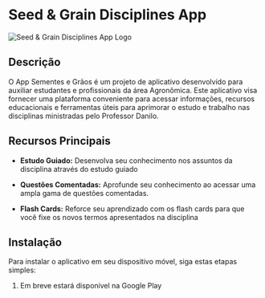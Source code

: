# Seed & Grain Disciplines App

![Seed & Grain Disciplines App Logo]([https://example.com/logo.png](https://daniloasdotcom.github.io/sementes-e-graos/))

## Descrição

O App Sementes e Grãos é um projeto de aplicativo desenvolvido para auxiliar estudantes e profissionais da área Agronômica. Este aplicativo visa fornecer uma plataforma conveniente para acessar informações, recursos educacionais e ferramentas úteis para aprimorar o estudo e trabalho nas disciplinas ministradas pelo Professor Danilo.

## Recursos Principais

- **Estudo Guiado:** Desenvolva seu conhecimento nos assuntos da disciplina através do estudo guiado

- **Questões Comentadas:** Aprofunde seu conhecimento ao acessar uma ampla gama de questões comentadas.

- **Flash Cards:** Reforce seu aprendizado com os flash cards para que você fixe os novos termos apresentados na disciplina

## Instalação

Para instalar o aplicativo em seu dispositivo móvel, siga estas etapas simples:

1. Em breve estará disponível na Google Play
